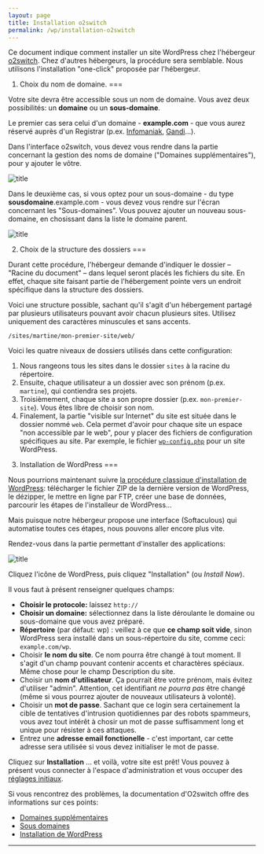 ```yaml
---
layout: page
title: Installation o2switch
permalink: /wp/installation-o2switch
---
```


Ce document indique comment installer un site WordPress chez l'hébergeur [o2switch](http://www.o2switch.fr/). Chez d'autres hébergeurs, la procédure sera semblable. Nous utilisons l'installation "one-click" proposée par l'hébergeur.

1) Choix du nom de domaine. 
=== 

Votre site devra être accessible sous un nom de domaine. Vous avez deux possibilités: un **domaine** ou un **sous-domaine**.

Le premier cas sera celui d'un domaine - **example.com** - que vous aurez réservé auprès d'un Registrar (p.ex. [Infomaniak](https://www.infomaniak.ch/fr/domaines), [Gandi](https://www.gandi.net/domaine)...). 

Dans l'interface o2switch, vous devez vous rendre dans la partie concernant la gestion des noms de domaine ("Domaines supplémentaires"), pour y ajouter le vôtre.

![title](/cours-wp/img/cpanel-domaines.png)

Dans le deuxième cas, si vous optez pour un sous-domaine - du type **sousdomaine**.example.com - vous devez vous rendre sur l'écran concernant les "Sous-domaines". Vous pouvez ajouter un nouveau sous-domaine, en chosissant dans la liste le domaine parent.

![title](/cours-wp/img/cpanel-sous-domaines-config-1-cpanel.png)

2) Choix de la structure des dossiers
===

Durant cette procédure, l'hébergeur demande d'indiquer le dossier – "Racine du document" – dans lequel seront placés les fichiers du site. En effet, chaque site faisant partie de l'hébergement pointe vers un endroit spécifique dans la structure des dossiers.

Voici une structure possible, sachant qu'il s'agit d'un hébergement partagé par plusieurs utilisateurs pouvant avoir chacun plusieurs sites. Utilisez uniquement des caractères minuscules et sans accents.

`/sites/martine/mon-premier-site/web/`

Voici les quatre niveaux de dossiers utilisés dans cette configuration:

1. Nous rangeons tous les sites dans le dossier `sites` à la racine du répertoire.
2. Ensuite, chaque utilisateur a un dossier avec son prénom (p.ex. `martine`), qui contiendra ses projets.
3. Troisièmement, chaque site a son propre dossier (p.ex. `mon-premier-site`). Vous êtes libre de choisir son nom.
4. Finalement, la partie "visible sur Internet" du site est située dans le dossier nommé `web`. Cela permet d'avoir pour chaque site un espace "non accessible par le web", pour y placer des fichiers de configuration spécifiques au site. Par exemple, le fichier [`wp-config.php`](http://codex.wordpress.org/Hardening_WordPress#Securing_wp-config.php) pour un site WordPress.

3) Installation de WordPress
===

Nous pourrions maintenant suivre [la procédure classique d'installation de WordPress](http://codex.wordpress.org/fr:Installer_WordPress): télécharger le fichier ZIP de la dernière version de WordPress, le dézipper, le mettre en ligne par FTP, créer une base de données, parcourir les étapes de l'installeur de WordPress... 

Mais puisque notre hébergeur propose une interface (Softaculous) qui automatise toutes ces étapes, nous pouvons aller encore plus vite.

Rendez-vous dans la partie permettant d'installer des applications:

![title](/cours-wp/img/cpanel-apps.png)

Cliquez l'icône de WordPress, puis cliquez "Installation" (ou *Install Now*).

Il vous faut à présent renseigner quelques champs:

- **Choisir le protocole:** laissez `http://`
- **Choisir un domaine:** sélectionnez dans la liste déroulante le domaine ou sous-domaine que vous avez préparé.
- **Répertoire** (par défaut: wp) : veillez à ce que **ce champ soit vide**, sinon WordPress sera installé dans un sous-répertoire du site, comme ceci: `example.com/wp`.
- Choisir **le nom du site**. Ce nom pourra être changé à tout moment. Il s'agit d'un champ pouvant contenir accents et charactères spéciaux. Même chose pour le champ Description du site.
- Choisir un **nom d'utilisateur**. Ça pourrait être votre prénom, mais évitez d'utiliser "admin". Attention, cet identifiant *ne pourra pas* être changé (même si vous pourrez ajouter de nouveaux utilisateurs à volonté).
- Choisir un **mot de passe**. Sachant que ce login sera certainement la cible de tentatives d'intrusion quotidiennes par des robots spammeurs, vous avez tout intérêt à chosir un mot de passe suffisamment long et unique pour résister à ces attaques.
- Entrez une **adresse email fonctionelle** - c'est important, car cette adresse sera utilisée si vous devez initialiser le mot de passe.

Cliquez sur **Installation** ... et voilà, votre site est prêt! Vous pouvez à présent vous connecter à l'espace d'administration et vous occuper des [réglages initiaux](reglages).

Si vous rencontrez des problèmes, la documentation d'O2switch offre des informations sur ces points:

* [Domaines supplémentaires](http://faq.o2switch.fr/hebergement-mutualise/tutoriels-cpanel/domaines-compagnons)
* [Sous domaines](http://faq.o2switch.fr/hebergement-mutualise/tutoriels-cpanel/sous-domaines)
* [Installation de WordPress](http://faq.o2switch.fr/hebergement-mutualise/tutoriels-cpanel/softaculous)

***